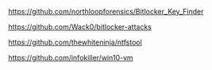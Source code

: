https://github.com/northloopforensics/Bitlocker_Key_Finder

https://github.com/Wack0/bitlocker-attacks

https://github.com/thewhiteninja/ntfstool

https://github.com/infokiller/win10-vm
